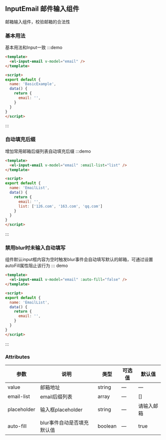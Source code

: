 ## InputEmail 邮件输入组件

邮箱输入组件，校验邮箱的合法性

### 基本用法

基本用法和Input一致
:::demo

```html
<template>
  <el-input-email v-model="email" />
</template>

<script>
export default {
  name: 'BasicExample',
  data() {
    return {
      email: '',
    }
  }
}
</script>
```

:::

### 自动填充后缀

增加常用邮箱后缀列表自动填充后缀
:::demo

```html
<template>
  <el-input-email v-model="email" :email-list="list" />
</template>

<script>
export default {
  name: 'EmailList',
  data() {
    return {
      email: '',
      list: ['126.com', '163.com', 'qq.com']
    }
  }
}
</script>
```

:::

### 禁用blur时未输入自动填写

组件默认input框内容为空时触发blur事件会自动填写默认的邮箱，可通过设置autoFill属性阻止该行为
::: demo

```html
<template>
  <el-input-email v-model="email" :auto-fill="false" />
</template>

<script>
export default {
  name: 'EmailList',
  data() {
    return {
      email: '',
    }
  }
}
</script>
```

:::

### Attributes

| 参数      |   说明    |  类型     | 可选值       | 默认值   |
|---------- | -------- |---------- |-------------  |-------- |
| value | 邮箱地址 | string   |  —  |  —  |
| email-list | email后缀列表 | array   |  —  |  []  |
| placeholder | 输入框placeholder | string   |  —  |  请输入邮箱  |
| auto-fill | blur事件自动是否填充默认值 | boolean   |  —  |  true  |
